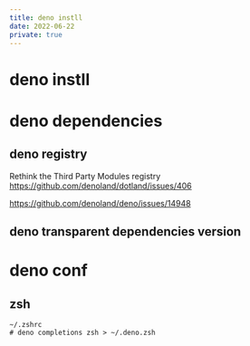 ```yaml
---
title: deno instll
date: 2022-06-22
private: true
---
```


# deno instll

# deno dependencies

## deno registry

Rethink the Third Party Modules registry
https://github.com/denoland/dotland/issues/406

https://github.com/denoland/deno/issues/14948

## deno transparent dependencies version

# deno conf

## zsh

    ~/.zshrc
    # deno completions zsh > ~/.deno.zsh
